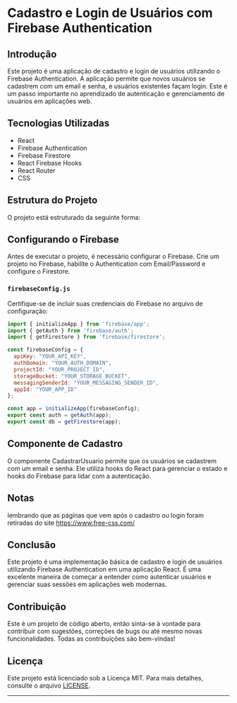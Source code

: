 # Cadastro e Login de Usuários com Firebase Authentication

## Introdução
Este projeto é uma aplicação de cadastro e login de usuários utilizando o Firebase Authentication. A aplicação permite que novos usuários se cadastrem com um email e senha, e usuários existentes façam login. Este é um passo importante no aprendizado de autenticação e gerenciamento de usuários em aplicações web.

## Tecnologias Utilizadas
- React
- Firebase Authentication
- Firebase Firestore
- React Firebase Hooks
- React Router
- CSS

## Estrutura do Projeto
O projeto está estruturado da seguinte forma:


## Configurando o Firebase
Antes de executar o projeto, é necessário configurar o Firebase. Crie um projeto no Firebase, habilite o Authentication com Email/Password e configure o Firestore.

### `firebaseConfig.js`
Certifique-se de incluir suas credenciais do Firebase no arquivo de configuração:

```javascript
import { initializeApp } from 'firebase/app';
import { getAuth } from 'firebase/auth';
import { getFirestore } from 'firebase/firestore';

const firebaseConfig = {
  apiKey: "YOUR_API_KEY",
  authDomain: "YOUR_AUTH_DOMAIN",
  projectId: "YOUR_PROJECT_ID",
  storageBucket: "YOUR_STORAGE_BUCKET",
  messagingSenderId: "YOUR_MESSAGING_SENDER_ID",
  appId: "YOUR_APP_ID"
};

const app = initializeApp(firebaseConfig);
export const auth = getAuth(app);
export const db = getFirestore(app);
```

## Componente de Cadastro
O componente CadastrarUsuario permite que os usuários se cadastrem com um email e senha. Ele utiliza hooks do React para gerenciar o estado e hooks do Firebase para lidar com a autenticação.

## Notas
lembrando que as páginas que vem após o cadastro ou login foram retiradas do site https://www.free-css.com/

## Conclusão
Este projeto é uma implementação básica de cadastro e login de usuários utilizando Firebase Authentication em uma aplicação React. É uma excelente maneira de começar a entender como autenticar usuários e gerenciar suas sessões em aplicações web modernas.

## Contribuição

Este é um projeto de código aberto, então sinta-se à vontade para contribuir com sugestões, correções de bugs ou até mesmo novas funcionalidades. Todas as contribuições são bem-vindas!

## Licença 

Este projeto está licenciado sob a Licença MIT. Para mais detalhes, consulte o arquivo [LICENSE](LICENSE).

---

